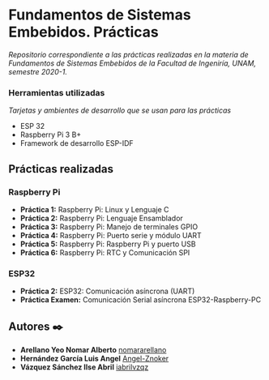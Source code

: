 # Fundamentos de Sistemas Embebidos. Prácticas

_Repositorio correspondiente a las prácticas realizadas en la materia de Fundamentos de Sistemas Embebidos de la Facultad de Ingeniría, UNAM, semestre 2020-1._

### Herramientas utilizadas

_Tarjetas y ambientes de desarrollo que se usan para las prácticas_

* ESP 32
* Raspberry Pi 3 B+
* Framework de desarrollo ESP-IDF

## Prácticas realizadas

### Raspberry Pi

* **Práctica 1:** Raspberry Pi: Linux y Lenguaje C
* **Práctica 2:** Raspberry Pi: Lenguaje Ensamblador
* **Práctica 3:** Raspberry Pi: Manejo de terminales GPIO
* **Práctica 4:** Raspberry Pi: Puerto serie y módulo UART
* **Práctica 5:** Raspberry Pi: Raspberry Pi y puerto USB
* **Práctica 6:** Raspberry Pi: RTC y Comunicación SPI

### ESP32
* **Práctica 2:** ESP32: Comunicación asíncrona (UART)
* **Práctica Examen:** Comunicación Serial asíncrona ESP32-Raspberry-PC

## Autores ✒️

* **Arellano Yeo Nomar Alberto** [nomararellano](https://github.com/nomararellano)
* **Hernández García Luis Angel** [Angel-Znoker](https://github.com/Angel-Znoker)
* **Vázquez Sánchez Ilse Abril** [iabrilvzqz](https://github.com/iabrilvzqz)

